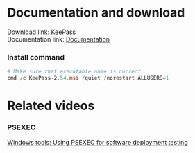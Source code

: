 # Documentation and download
Download link: [KeePass](https://keepass.info/download.html) <br />
Documentation link: [Documentation](https://keepass.info/help/v2/setup.html) <br />

### Install command
```powershell
# Make sure that executable name is correct
cmd /c KeePass-2.54.msi /quiet /norestart ALLUSERS=1
```

# Related videos
###  PSEXEC
[Windows tools: Using PSEXEC for software deployment testing](https://youtu.be/9ywdTna_TLc) <br />
